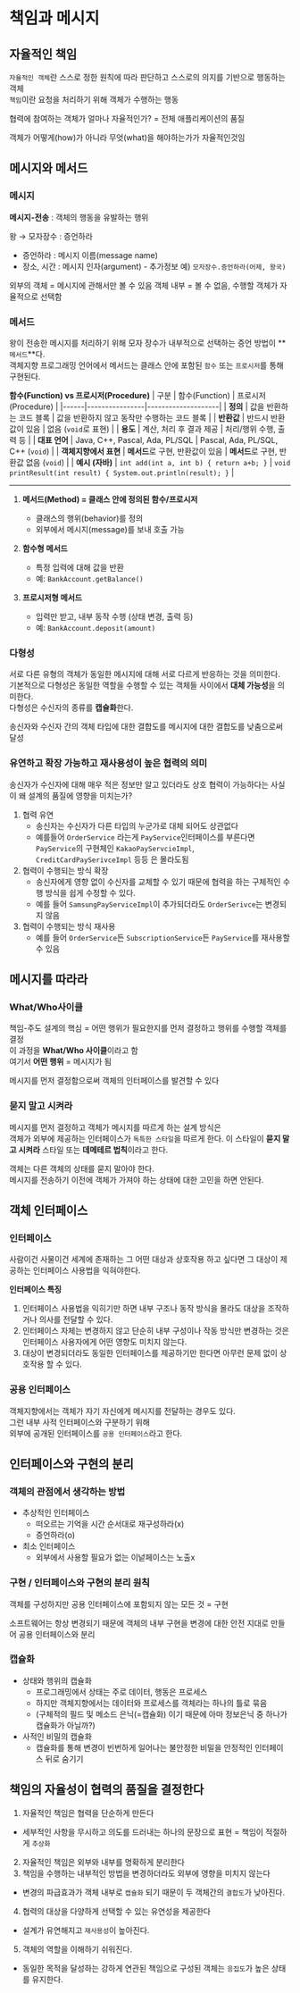 # 책임과 메시지

## 자율적인 책임

`자율적인 객체`란 스스로 정한 원칙에 따라 판단하고 스스로의 의지를 기반으로 행동하는 객체  
`책임`이란 요청을 처리하기 위해 객체가 수행하는 행동

협력에 참여하는 객체가 얼마나 자율적인가? = 전체 애플리케이션의 품질

객체가 어떻게(how)가 아니라 무엇(what)을 해야하는가가 자율적인것임

## 메시지와 메서드

### 메시지

**메시지-전송** : 객체의 행동을 유발하는 행위

왕 → 모자장수 : 증언하라

- 증언하라 : 메시지 이름(message name)
- 장소, 시간 : 메시지 인자(argument) - 추가정보
  예) `모자장수.증언하라(어제, 왕국)`

외부의 객체 = 메시지에 관해서만 볼 수 있음
객체 내부 = 볼 수 없음, 수행할 객체가 자율적으로 선택함

### 메서드

왕이 전송한 메시지를 처리하기 위해 모자 장수가 내부적으로 선택하는 증언 방법이 **`메서드`**다.  
객체지향 프로그래밍 언어에서 메서드는 클래스 안에 포함된 `함수` 또는 `프로시저`를 통해 구현된다.

**함수(Function) vs 프로시저(Procedure)**
| 구분 | 함수(Function) | 프로시저(Procedure) |
|------|----------------|--------------------|
| **정의** | 값을 반환하는 코드 블록 | 값을 반환하지 않고 동작만 수행하는 코드 블록 |
| **반환값** | 반드시 반환값이 있음 | 없음 (`void`로 표현) |
| **용도** | 계산, 처리 후 결과 제공 | 처리/행위 수행, 출력 등 |
| **대표 언어** | Java, C++, Pascal, Ada, PL/SQL | Pascal, Ada, PL/SQL, C++ (`void`) |
| **객체지향에서 표현** | **메서드**로 구현, 반환값이 있음 | **메서드**로 구현, 반환값 없음 (`void`) |
| **예시 (자바)** | `int add(int a, int b) { return a+b; }` | `void printResult(int result) { System.out.println(result); }` |

---

1. **메서드(Method) = 클래스 안에 정의된 함수/프로시저**

   - 클래스의 행위(behavior)를 정의
   - 외부에서 메시지(message)를 보내 호출 가능

2. **함수형 메서드**

   - 특정 입력에 대해 값을 반환
   - 예: `BankAccount.getBalance()`

3. **프로시저형 메서드**
   - 입력만 받고, 내부 동작 수행 (상태 변경, 출력 등)
   - 예: `BankAccount.deposit(amount)`

### 다형성

서로 다른 유형의 객체가 동일한 메시지에 대해 서로 다르게 반응하는 것을 의미한다.  
기본적으로 다형성은 동일한 역할을 수행할 수 있는 객체들 사이에서 **대체 가능성**을 의미한다.  
다형성은 수신자의 종류를 **캡슐화**한다.

송신자와 수신자 간의 객체 타입에 대한 결합도를 메시지에 대한 결합도를 낮춤으로써 달성

### 유연하고 확장 가능하고 재사용성이 높은 협력의 의미

송신자가 수신자에 대해 매우 적은 정보만 알고 있더라도 상호 협력이 가능하다는 사실이 왜 설계의 품질에 영향을 미치는가?

1. 협력 유연
   - 송신자는 수신자가 다른 타입의 누군가로 대체 되어도 상관없다
   - 예를들어 `OrderService` 라는게 `PayService`인터페이스를 부른다면 `PayService`의 구현체인 `KakaoPayServcieImpl`, `CreditCardPaySerivceImpl` 등등 은 몰라도됨
2. 협력이 수행되는 방식 확장
   - 송신자에게 영향 없이 수신자를 교체할 수 있기 때문에 협력을 하는 구체적인 수행 방식을 쉽게 수정할 수 있다.
   - 예를 들어 `SamsungPayServiceImpl`이 추가되더라도 `OrderSerivce`는 변경되지 않음
3. 협력이 수행되는 방식 재사용
   - 예를 들어 `OrderService`든 `SubscriptionService`든 `PayService`를 재사용할 수 있음

## 메시지를 따라라

### What/Who사이클

책임-주도 설계의 핵심 = 어떤 행위가 필요한지를 먼저 결정하고 행위를 수행할 객체를 결정  
이 과정을 **What/Who 사이클**이라고 함  
여기서 **어떤 행위** = 메시지가 됨

메시지를 먼저 결정함으로써 객체의 인터페이스를 발견할 수 있다

### 묻지 말고 시켜라

메시지를 먼저 결정하고 객체가 메시지를 따르게 하는 설계 방식은  
객체가 외부에 제공하는 인터페이스가 `독특한 스타일`을 따르게 한다.
이 스타일이 **묻지 말고 시켜라** 스타일 또는 **데메테르 법칙**이라고 한다.

객체는 다른 객체의 상태를 묻지 말아야 한다.  
메시지를 전송하기 이전에 객체가 가져야 하는 상태에 대한 고민을 하면 안된다.

## 객체 인터페이스

### 인터페이스

사람이건 사물이건 세계에 존재하는 그 어떤 대상과 상호작용 하고 싶다면 그 대상이 제공하는 인터페이스 사용법을 익혀야한다.

**인터페이스 특징**

1. 인터페이스 사용법을 익히기만 하면 내부 구조나 동작 방식을 몰라도 대상을 조작하거나 의사를 전달할 수 있다.
2. 인터페이스 자체는 변경하지 않고 단순히 내부 구성이나 작동 방식만 변경하는 것은 인터페이스 사용자에게 어떤 영향도 미치지 않는다.
3. 대상이 변경되더라도 동일한 인터페이스를 제공하기만 한다면 아무런 문제 없이 상호작용 할 수 있다.

### 공용 인터페이스

객체지향에서는 객체가 자기 자신에게 메시지를 전달하는 경우도 있다.  
그런 내부 사적 인터페이스와 구분하기 위해  
외부에 공개된 인터페이스를 `공용 인터페이스`라고 한다.

## 인터페이스와 구현의 분리

### 객체의 관점에서 생각하는 방법

- 추상적인 인터페이스
  - 떠오르는 기억을 시간 순서대로 재구성하라(x)
  - 증언하라(o)
- 최소 인터페이스
  - 외부에서 사용할 필요가 없는 이넡페이스는 노출x

### 구현 / 인터페이스와 구현의 분리 원칙

객체를 구성하지만 공용 인터페이스에 포함되지 않는 모든 것 = 구현

소프트웨어는 항상 변경되기 때문에 객체의 내부 구현을 변경에 대한 안전 지대로 만들어 공용 인터페이스와 분리

### 캡슐화

- 상태와 행위의 캡슐화
  - 프로그래밍에서 상태는 주로 데이터, 행동은 프로세스
  - 하지만 객체지향에서는 데이터와 프로세스를 객체라는 하나의 틀로 묶음
  - (구체적의 필드 및 메소드 은닉(=캡슐화) 이기 때문에 아마 정보은닉 중 하나가 캡슐화가 아닐까?)
- 사적인 비밀의 캡슐화
  - 캡슐화를 통해 변경이 빈번하게 일어나는 불안정한 비밀을 안정적인 인터페이스 뒤로 숨기기

## 책임의 자율성이 협력의 품질을 결정한다

1. 자율적인 책임은 협력을 단순하게 만든다

- 세부적인 사항을 무시하고 의도를 드러내는 하나의 문장으로 표현 = 책임이 적절하게 `추상화`

2. 자율적인 책임은 외부와 내부를 명확하게 분리한다
3. 책임을 수행하는 내부적인 방법을 변경하더라도 외부에 영향을 미치지 않는다

- 변경의 파급효과가 객체 내부로 `캡슐화` 되기 때문이 두 객체간의 `결합도`가 낮아진다.

4. 협력의 대상을 다양하게 선택할 수 있는 유연성을 제공한다

- 설계가 유연해지고 `재사용성`이 높아진다.

5. 객체의 역할을 이해하기 쉬워진다.

- 동일한 목적을 달성하는 강하게 연관된 책임으로 구성된 객체는 `응집도`가 높은 상태를 유지한다.

